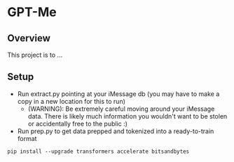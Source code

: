 # GPT-Me

## Overview
This project is to ...

## Setup
- Run extract.py pointing at your iMessage db (you may have to make a copy in a new location for this to run)
    - (WARNING): Be extremely careful moving around your iMessage data. There is likely much information you wouldn't want to be stolen or accidentally free to the public :)
- Run prep.py to get data prepped and tokenized into a ready-to-train format

```
pip install --upgrade transformers accelerate bitsandbytes

```